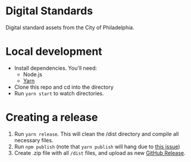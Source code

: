 # Digital Standards
Digital standard assets from the City of Philadelphia.

# Local development
- Install dependencies. You'll need:
  - Node.js
  - [Yarn](yarnpkg.com)
- Clone this repo and cd into the directory
- Run `yarn start` to watch directories.

# Creating a release
1. Run `yarn release`. This will clean the /dist directory and compile all necessary files.
2. Run `npm publish` (note that `yarn publish` will hang due to [this issue](https://github.com/yarnpkg/yarn/issues/1694))
3. Create .zip file with all `/dist` files, and upload as new [GitHub Release](https://github.com/CityOfPhiladelphia/standards/releases).
